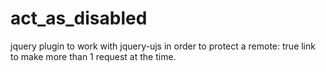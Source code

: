 act_as_disabled
===============

jquery plugin to work with jquery-ujs in order to protect a remote: true link to make more than 1 request at the time.